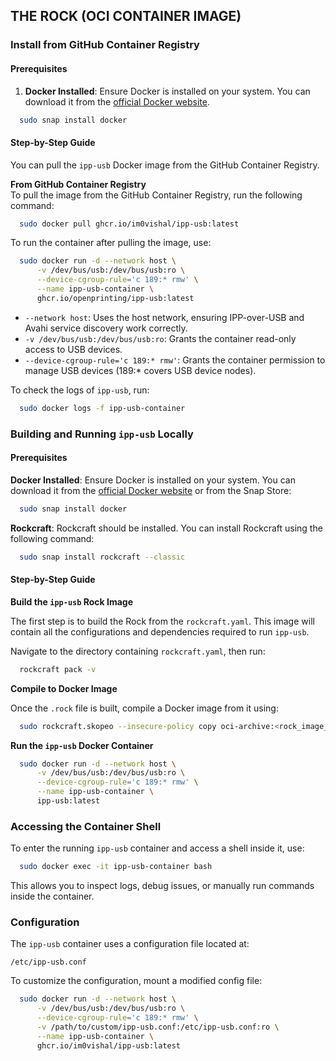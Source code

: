 ## THE ROCK (OCI CONTAINER IMAGE)

### Install from GitHub Container Registry
#### Prerequisites

1. **Docker Installed**: Ensure Docker is installed on your system. You can download it from the [official Docker website](https://www.docker.com/get-started).
```sh
  sudo snap install docker
```

#### Step-by-Step Guide

You can pull the `ipp-usb` Docker image from the GitHub Container Registry.

**From GitHub Container Registry** <br>
To pull the image from the GitHub Container Registry, run the following command:
```sh
  sudo docker pull ghcr.io/im0vishal/ipp-usb:latest
```

To run the container after pulling the image, use:
```sh
  sudo docker run -d --network host \
      -v /dev/bus/usb:/dev/bus/usb:ro \
      --device-cgroup-rule='c 189:* rmw' \
      --name ipp-usb-container \
      ghcr.io/openprinting/ipp-usb:latest
```

- `--network host`: Uses the host network, ensuring IPP-over-USB and Avahi service discovery work correctly.
- `-v /dev/bus/usb:/dev/bus/usb:ro`: Grants the container read-only access to USB devices.
- `--device-cgroup-rule='c 189:* rmw'`: Grants the container permission to manage USB devices (189:* covers USB device nodes).

To check the logs of `ipp-usb`, run:
```sh
  sudo docker logs -f ipp-usb-container
```

### Building and Running `ipp-usb` Locally

#### Prerequisites

**Docker Installed**: Ensure Docker is installed on your system. You can download it from the [official Docker website](https://www.docker.com/get-started) or from the Snap Store:
```sh
  sudo snap install docker
```

**Rockcraft**: Rockcraft should be installed. You can install Rockcraft using the following command:
```sh
  sudo snap install rockcraft --classic
```

#### Step-by-Step Guide

**Build the `ipp-usb` Rock Image**

The first step is to build the Rock from the `rockcraft.yaml`. This image will contain all the configurations and dependencies required to run `ipp-usb`.

Navigate to the directory containing `rockcraft.yaml`, then run:
```sh
  rockcraft pack -v
```

**Compile to Docker Image**

Once the `.rock` file is built, compile a Docker image from it using:
```sh
  sudo rockcraft.skopeo --insecure-policy copy oci-archive:<rock_image_name> docker-daemon:ipp-usb:latest
```

**Run the `ipp-usb` Docker Container**

```sh
  sudo docker run -d --network host \
      -v /dev/bus/usb:/dev/bus/usb:ro \
      --device-cgroup-rule='c 189:* rmw' \
      --name ipp-usb-container \
      ipp-usb:latest
```

### Accessing the Container Shell

To enter the running `ipp-usb` container and access a shell inside it, use:
```sh
  sudo docker exec -it ipp-usb-container bash
```
This allows you to inspect logs, debug issues, or manually run commands inside the container.

### Configuration

The `ipp-usb` container uses a configuration file located at:
```
/etc/ipp-usb.conf
```
To customize the configuration, mount a modified config file:
```sh
  sudo docker run -d --network host \
      -v /dev/bus/usb:/dev/bus/usb:ro \
      --device-cgroup-rule='c 189:* rmw' \
      -v /path/to/custom/ipp-usb.conf:/etc/ipp-usb.conf:ro \
      --name ipp-usb-container \
      ghcr.io/im0vishal/ipp-usb:latest
```


